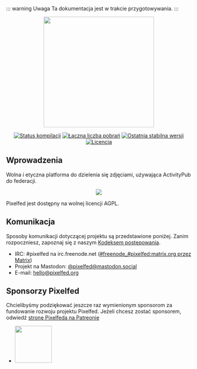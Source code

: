 ::: warning Uwaga
Ta dokumentacja jest w trakcie przygotowywania.
:::

<p align="center"><img src="https://pixelfed.nyc3.cdn.digitaloceanspaces.com/logos/pixelfed-full-color.svg" width="300px"></p>

<p align="center">
<a href="https://circleci.com/gh/pixelfed/pixelfed"><img src="https://circleci.com/gh/pixelfed/pixelfed.svg?style=svg" alt="Status kompilacji"></a>
<a href="https://packagist.org/packages/pixelfed/pixelfed"><img src="https://poser.pugx.org/pixelfed/pixelfed/d/total.svg" alt="Łączna liczba pobrań"></a>
<a href="https://packagist.org/packages/pixelfed/pixelfed"><img src="https://poser.pugx.org/pixelfed/pixelfed/v/stable.svg" alt="Ostatnia stabilna wersji"></a>
<a href="https://packagist.org/packages/pixelfed/pixelfed"><img src="https://poser.pugx.org/pixelfed/pixelfed/license.svg" alt="Licencja"></a>
</p>

## Wprowadzenia

Wolna i etyczna platforma do dzielenia się zdjęciami, używająca ActivityPub do federacji.

<p align="center">
<img src="https://pixelfed.nyc3.cdn.digitaloceanspaces.com/media/Screen%20Shot%202019-02-05%20at%206.34.59%20PM.png">
</p>

Pixelfed jest dostępny na wolnej licencji AGPL.

## Komunikacja

Sposoby komunikacji dotyczącej projektu są przedstawione poniżej. Zanim rozpoczniesz, zapoznaj się z naszym [Kodeksem postępowania](CODE_OF_CONDUCT.md).

* IRC: #pixelfed na irc.freenode.net ([#freenode_#pixelfed:matrix.org przez
Matrix](https://matrix.to/#/#freenode_#pixelfed:matrix.org))
* Projekt na Mastodon: [@pixelfed@mastodon.social](https://mastodon.social/@pixelfed)
* E-mail: [hello@pixelfed.org](mailto:hello@pixelfed.org)


## Sponsorzy Pixelfed

Chcielibyśmy podziękować jeszcze raz wymienionym sponsorom za fundowanie rozwoju projektu Pixelfed. Jeżeli chcesz zostać sponsorem, odwiedź [stronę Pixelfeda na Patreonie](https://www.patreon.com/dansup/overview)

- [<img src="https://td-misc-public.s3.amazonaws.com/OscillasLogo.png" width="100px">](https://oscillas.com/)